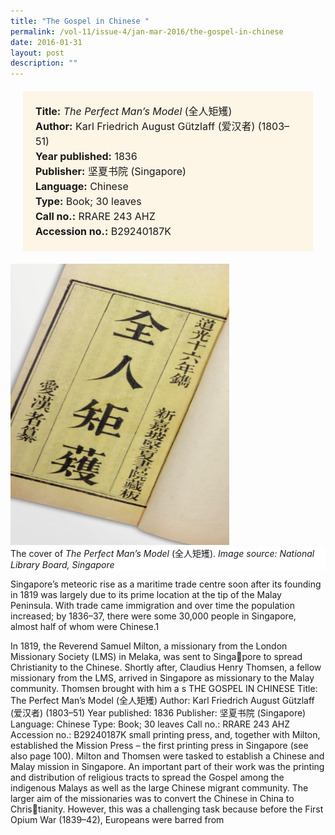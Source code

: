 ```yaml
---
title: "The Gospel in Chinese "
permalink: /vol-11/issue-4/jan-mar-2016/the-gospel-in-chinese
date: 2016-01-31
layout: post
description: ""
---
```

<span style="background-colour: #fdf5e6; padding: 20px; margin: 20px; background:#fdf5e6; display:block; font-size:1rem; line-height:1.5rem;"> 
	<b>Title:</b> <i>The Perfect Man’s Model</i> (全人矩矱)<br>
<b>Author:</b> Karl Friedrich August Gützlaff (爱汉者) (1803–51)<br>
<b>Year published:</b> 1836<br>
<b>Publisher:</b> 坚夏书院 (Singapore)<br>
<b>Language:</b> Chinese<br>
<b>Type:</b> Book; 30 leaves<br>
<b>Call no.:</b> RRARE 243 AHZ<br>
<b>Accession no.:</b> B29240187K
</span>

<img style="width: 350px; height: 450px;" src="/images/vol-11-issue-4/the-gospel-in-chinese/C1.JPG">
<div style="background-color: white;"> The cover of <i>The Perfect Man’s Model</i> (全人矩矱). <i>Image source: National Library Board, Singapore</i></div>

Singapore’s meteoric rise as a maritime trade centre soon after its founding in 1819 was largely due to its prime location at the tip of the Malay Peninsula. With trade came immigration and over time the population 
increased; by 1836–37, there were some 30,000 people in Singapore, almost half of whom were Chinese.1

In 1819, the Reverend Samuel Milton, 
a missionary from the London Missionary 
Society (LMS) in Melaka, was sent to Singapore to spread Christianity to the Chinese. 
Shortly after, Claudius Henry Thomsen, a 
fellow missionary from the LMS, arrived 
in Singapore as missionary to the Malay 
community. Thomsen brought with him a 
s
THE GOSPEL
IN CHINESE
Title: The Perfect Man’s Model (全人矩矱)
Author: Karl Friedrich August Gützlaff 
(爱汉者) (1803–51)
Year published: 1836
Publisher: 坚夏书院 (Singapore)
Language: Chinese
Type: Book; 30 leaves
Call no.: RRARE 243 AHZ
Accession no.: B29240187K
small printing press, and, together with 
Milton, established the Mission Press – the 
first printing press in Singapore (see also 
page 100).
Milton and Thomsen were tasked to 
establish a Chinese and Malay mission 
in Singapore. An important part of their 
work was the printing and distribution of 
religious tracts to spread the Gospel among 
the indigenous Malays as well as the large 
Chinese migrant community.
The larger aim of the missionaries was 
to convert the Chinese in China to Christianity. However, this was a challenging 
task because before the First Opium War 
(1839–42), Europeans were barred from 